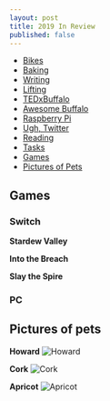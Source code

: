```yaml
---
layout: post
title: 2019 In Review
published: false
---
```


+ [Bikes](#bikes)
+ [Baking](#baking)
+ [Writing](#writing)
+ [Lifting](#lifting)
+ [TEDxBuffalo](#tedxbuffalo)
+ [Awesome Buffalo](#awesome)
+ [Raspberry Pi](#pi)
+ [Ugh, Twitter](#twitter)
+ [Reading](#reading)
+ [Tasks](#tasks)
+ [Games](#games)
+ [Pictures of Pets](#pets)


<a name="games"></a>
## Games

### Switch

**Stardew Valley**

**Into the Breach**

**Slay the Spire**

### PC





<a name="pets"></a>
## Pictures of pets

**Howard**
![Howard](/assets/post_images/2019-12-19/howard.jpg)

**Cork**
![Cork](/assets/post_images/2019-12-19/cork.jpg)

**Apricot**
![Apricot](/assets/post_images/2019-12-19/apricot.jpg)